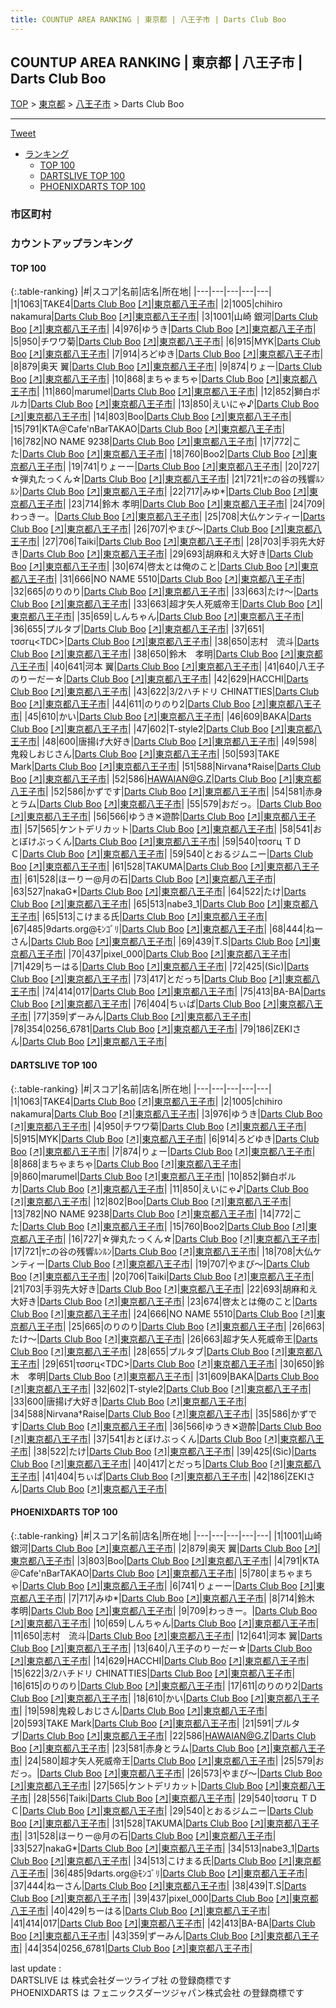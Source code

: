```yaml
---
title: COUNTUP AREA RANKING | 東京都 | 八王子市 | Darts Club Boo
---
```

## COUNTUP AREA RANKING | 東京都 | 八王子市 | Darts Club Boo

[TOP](/darts/rank/) > [東京都](/darts/rank/東京都/) > [八王子市](/darts/rank/東京都/八王子市/) > Darts Club Boo

___

<a href="https://twitter.com/share?ref_src=twsrc%5Etfw" data-text="COUNTUP AREA RANKING | 東京都八王子市Darts Club Boo" class="twitter-share-button" data-hashtags="DARTSLIVE,PHOENIXDARTS,darts,ダーツ" data-show-count="false">Tweet</a>

* [ランキング](#カウントアップランキング)
    * [TOP 100](#top-100)
    * [DARTSLIVE TOP 100](#dartslive-top-100)
    * [PHOENIXDARTS TOP 100](#phoenixdarts-top-100)

### 市区町村

<ul>

</ul>

### カウントアップランキング

#### TOP 100



{:.table-ranking}
|#|スコア|名前|店名|所在地|
|---|---|---|---|---|
|1|1063|<span class="rank-name-dl">TAKE4</span>|<a href="/darts/rank/shops/1cddfd6c1892a90b774c926eb736cb5a.html">Darts Club Boo</a> <a href="https://search.dartslive.com/jp/shop/1cddfd6c1892a90b774c926eb736cb5a">[↗]</a>|<a href="/darts/rank/東京都/八王子市">東京都八王子市</a>|
|2|1005|<span class="rank-name-dl">chihiro nakamura</span>|<a href="/darts/rank/shops/1cddfd6c1892a90b774c926eb736cb5a.html">Darts Club Boo</a> <a href="https://search.dartslive.com/jp/shop/1cddfd6c1892a90b774c926eb736cb5a">[↗]</a>|<a href="/darts/rank/東京都/八王子市">東京都八王子市</a>|
|3|1001|<span class="rank-name-pd">山崎 銀河</span>|<a href="/darts/rank/shops/94196.html">Darts Club Boo</a> <a href="https://vs.phoenixdarts.com/jp/shop/shopDetailInfo/s_94196?s_seq=94196">[↗]</a>|<a href="/darts/rank/東京都/八王子市">東京都八王子市</a>|
|4|976|<span class="rank-name-dl">ゆうき</span>|<a href="/darts/rank/shops/1cddfd6c1892a90b774c926eb736cb5a.html">Darts Club Boo</a> <a href="https://search.dartslive.com/jp/shop/1cddfd6c1892a90b774c926eb736cb5a">[↗]</a>|<a href="/darts/rank/東京都/八王子市">東京都八王子市</a>|
|5|950|<span class="rank-name-dl">チワワ菊</span>|<a href="/darts/rank/shops/1cddfd6c1892a90b774c926eb736cb5a.html">Darts Club Boo</a> <a href="https://search.dartslive.com/jp/shop/1cddfd6c1892a90b774c926eb736cb5a">[↗]</a>|<a href="/darts/rank/東京都/八王子市">東京都八王子市</a>|
|6|915|<span class="rank-name-dl">MYK</span>|<a href="/darts/rank/shops/1cddfd6c1892a90b774c926eb736cb5a.html">Darts Club Boo</a> <a href="https://search.dartslive.com/jp/shop/1cddfd6c1892a90b774c926eb736cb5a">[↗]</a>|<a href="/darts/rank/東京都/八王子市">東京都八王子市</a>|
|7|914|<span class="rank-name-dl">ろどゆき</span>|<a href="/darts/rank/shops/1cddfd6c1892a90b774c926eb736cb5a.html">Darts Club Boo</a> <a href="https://search.dartslive.com/jp/shop/1cddfd6c1892a90b774c926eb736cb5a">[↗]</a>|<a href="/darts/rank/東京都/八王子市">東京都八王子市</a>|
|8|879|<span class="rank-name-pd"><span class="pro-icon-pd"></span>奥天 翼</span>|<a href="/darts/rank/shops/94196.html">Darts Club Boo</a> <a href="https://vs.phoenixdarts.com/jp/shop/shopDetailInfo/s_94196?s_seq=94196">[↗]</a>|<a href="/darts/rank/東京都/八王子市">東京都八王子市</a>|
|9|874|<span class="rank-name-dl">りょー</span>|<a href="/darts/rank/shops/1cddfd6c1892a90b774c926eb736cb5a.html">Darts Club Boo</a> <a href="https://search.dartslive.com/jp/shop/1cddfd6c1892a90b774c926eb736cb5a">[↗]</a>|<a href="/darts/rank/東京都/八王子市">東京都八王子市</a>|
|10|868|<span class="rank-name-dl">まちゃまちゃ</span>|<a href="/darts/rank/shops/1cddfd6c1892a90b774c926eb736cb5a.html">Darts Club Boo</a> <a href="https://search.dartslive.com/jp/shop/1cddfd6c1892a90b774c926eb736cb5a">[↗]</a>|<a href="/darts/rank/東京都/八王子市">東京都八王子市</a>|
|11|860|<span class="rank-name-dl">marumel</span>|<a href="/darts/rank/shops/1cddfd6c1892a90b774c926eb736cb5a.html">Darts Club Boo</a> <a href="https://search.dartslive.com/jp/shop/1cddfd6c1892a90b774c926eb736cb5a">[↗]</a>|<a href="/darts/rank/東京都/八王子市">東京都八王子市</a>|
|12|852|<span class="rank-name-dl">獅白ポルカ</span>|<a href="/darts/rank/shops/1cddfd6c1892a90b774c926eb736cb5a.html">Darts Club Boo</a> <a href="https://search.dartslive.com/jp/shop/1cddfd6c1892a90b774c926eb736cb5a">[↗]</a>|<a href="/darts/rank/東京都/八王子市">東京都八王子市</a>|
|13|850|<span class="rank-name-dl">えいにゃ♪</span>|<a href="/darts/rank/shops/1cddfd6c1892a90b774c926eb736cb5a.html">Darts Club Boo</a> <a href="https://search.dartslive.com/jp/shop/1cddfd6c1892a90b774c926eb736cb5a">[↗]</a>|<a href="/darts/rank/東京都/八王子市">東京都八王子市</a>|
|14|803|<span class="rank-name-pd">Boo</span>|<a href="/darts/rank/shops/94196.html">Darts Club Boo</a> <a href="https://vs.phoenixdarts.com/jp/shop/shopDetailInfo/s_94196?s_seq=94196">[↗]</a>|<a href="/darts/rank/東京都/八王子市">東京都八王子市</a>|
|15|791|<span class="rank-name-pd">KTA＠Cafe&#x27;nBarTAKAO</span>|<a href="/darts/rank/shops/94196.html">Darts Club Boo</a> <a href="https://vs.phoenixdarts.com/jp/shop/shopDetailInfo/s_94196?s_seq=94196">[↗]</a>|<a href="/darts/rank/東京都/八王子市">東京都八王子市</a>|
|16|782|<span class="rank-name-dl">NO NAME 9238</span>|<a href="/darts/rank/shops/1cddfd6c1892a90b774c926eb736cb5a.html">Darts Club Boo</a> <a href="https://search.dartslive.com/jp/shop/1cddfd6c1892a90b774c926eb736cb5a">[↗]</a>|<a href="/darts/rank/東京都/八王子市">東京都八王子市</a>|
|17|772|<span class="rank-name-dl">こた</span>|<a href="/darts/rank/shops/1cddfd6c1892a90b774c926eb736cb5a.html">Darts Club Boo</a> <a href="https://search.dartslive.com/jp/shop/1cddfd6c1892a90b774c926eb736cb5a">[↗]</a>|<a href="/darts/rank/東京都/八王子市">東京都八王子市</a>|
|18|760|<span class="rank-name-dl">Boo2</span>|<a href="/darts/rank/shops/1cddfd6c1892a90b774c926eb736cb5a.html">Darts Club Boo</a> <a href="https://search.dartslive.com/jp/shop/1cddfd6c1892a90b774c926eb736cb5a">[↗]</a>|<a href="/darts/rank/東京都/八王子市">東京都八王子市</a>|
|19|741|<span class="rank-name-pd">りょーー</span>|<a href="/darts/rank/shops/94196.html">Darts Club Boo</a> <a href="https://vs.phoenixdarts.com/jp/shop/shopDetailInfo/s_94196?s_seq=94196">[↗]</a>|<a href="/darts/rank/東京都/八王子市">東京都八王子市</a>|
|20|727|<span class="rank-name-dl">☆弾丸たっくん☆</span>|<a href="/darts/rank/shops/1cddfd6c1892a90b774c926eb736cb5a.html">Darts Club Boo</a> <a href="https://search.dartslive.com/jp/shop/1cddfd6c1892a90b774c926eb736cb5a">[↗]</a>|<a href="/darts/rank/東京都/八王子市">東京都八王子市</a>|
|21|721|<span class="rank-name-dl">ﾔﾆの谷の残響ﾙﾝﾙﾝ</span>|<a href="/darts/rank/shops/1cddfd6c1892a90b774c926eb736cb5a.html">Darts Club Boo</a> <a href="https://search.dartslive.com/jp/shop/1cddfd6c1892a90b774c926eb736cb5a">[↗]</a>|<a href="/darts/rank/東京都/八王子市">東京都八王子市</a>|
|22|717|<span class="rank-name-pd">みゆ*</span>|<a href="/darts/rank/shops/94196.html">Darts Club Boo</a> <a href="https://vs.phoenixdarts.com/jp/shop/shopDetailInfo/s_94196?s_seq=94196">[↗]</a>|<a href="/darts/rank/東京都/八王子市">東京都八王子市</a>|
|23|714|<span class="rank-name-pd">鈴木 孝明</span>|<a href="/darts/rank/shops/94196.html">Darts Club Boo</a> <a href="https://vs.phoenixdarts.com/jp/shop/shopDetailInfo/s_94196?s_seq=94196">[↗]</a>|<a href="/darts/rank/東京都/八王子市">東京都八王子市</a>|
|24|709|<span class="rank-name-pd">わっきー。</span>|<a href="/darts/rank/shops/94196.html">Darts Club Boo</a> <a href="https://vs.phoenixdarts.com/jp/shop/shopDetailInfo/s_94196?s_seq=94196">[↗]</a>|<a href="/darts/rank/東京都/八王子市">東京都八王子市</a>|
|25|708|<span class="rank-name-dl">大仏ケンティー</span>|<a href="/darts/rank/shops/1cddfd6c1892a90b774c926eb736cb5a.html">Darts Club Boo</a> <a href="https://search.dartslive.com/jp/shop/1cddfd6c1892a90b774c926eb736cb5a">[↗]</a>|<a href="/darts/rank/東京都/八王子市">東京都八王子市</a>|
|26|707|<span class="rank-name-dl">やまぴ〜</span>|<a href="/darts/rank/shops/1cddfd6c1892a90b774c926eb736cb5a.html">Darts Club Boo</a> <a href="https://search.dartslive.com/jp/shop/1cddfd6c1892a90b774c926eb736cb5a">[↗]</a>|<a href="/darts/rank/東京都/八王子市">東京都八王子市</a>|
|27|706|<span class="rank-name-dl">Taiki</span>|<a href="/darts/rank/shops/1cddfd6c1892a90b774c926eb736cb5a.html">Darts Club Boo</a> <a href="https://search.dartslive.com/jp/shop/1cddfd6c1892a90b774c926eb736cb5a">[↗]</a>|<a href="/darts/rank/東京都/八王子市">東京都八王子市</a>|
|28|703|<span class="rank-name-dl">手羽先大好き</span>|<a href="/darts/rank/shops/1cddfd6c1892a90b774c926eb736cb5a.html">Darts Club Boo</a> <a href="https://search.dartslive.com/jp/shop/1cddfd6c1892a90b774c926eb736cb5a">[↗]</a>|<a href="/darts/rank/東京都/八王子市">東京都八王子市</a>|
|29|693|<span class="rank-name-dl">胡麻和え大好き</span>|<a href="/darts/rank/shops/1cddfd6c1892a90b774c926eb736cb5a.html">Darts Club Boo</a> <a href="https://search.dartslive.com/jp/shop/1cddfd6c1892a90b774c926eb736cb5a">[↗]</a>|<a href="/darts/rank/東京都/八王子市">東京都八王子市</a>|
|30|674|<span class="rank-name-dl">啓太とは俺のこと</span>|<a href="/darts/rank/shops/1cddfd6c1892a90b774c926eb736cb5a.html">Darts Club Boo</a> <a href="https://search.dartslive.com/jp/shop/1cddfd6c1892a90b774c926eb736cb5a">[↗]</a>|<a href="/darts/rank/東京都/八王子市">東京都八王子市</a>|
|31|666|<span class="rank-name-dl">NO NAME 5510</span>|<a href="/darts/rank/shops/1cddfd6c1892a90b774c926eb736cb5a.html">Darts Club Boo</a> <a href="https://search.dartslive.com/jp/shop/1cddfd6c1892a90b774c926eb736cb5a">[↗]</a>|<a href="/darts/rank/東京都/八王子市">東京都八王子市</a>|
|32|665|<span class="rank-name-dl">のりのり</span>|<a href="/darts/rank/shops/1cddfd6c1892a90b774c926eb736cb5a.html">Darts Club Boo</a> <a href="https://search.dartslive.com/jp/shop/1cddfd6c1892a90b774c926eb736cb5a">[↗]</a>|<a href="/darts/rank/東京都/八王子市">東京都八王子市</a>|
|33|663|<span class="rank-name-dl">たけ〜</span>|<a href="/darts/rank/shops/1cddfd6c1892a90b774c926eb736cb5a.html">Darts Club Boo</a> <a href="https://search.dartslive.com/jp/shop/1cddfd6c1892a90b774c926eb736cb5a">[↗]</a>|<a href="/darts/rank/東京都/八王子市">東京都八王子市</a>|
|33|663|<span class="rank-name-dl">超才矢人死威帝王</span>|<a href="/darts/rank/shops/1cddfd6c1892a90b774c926eb736cb5a.html">Darts Club Boo</a> <a href="https://search.dartslive.com/jp/shop/1cddfd6c1892a90b774c926eb736cb5a">[↗]</a>|<a href="/darts/rank/東京都/八王子市">東京都八王子市</a>|
|35|659|<span class="rank-name-pd">しんちゃん</span>|<a href="/darts/rank/shops/94196.html">Darts Club Boo</a> <a href="https://vs.phoenixdarts.com/jp/shop/shopDetailInfo/s_94196?s_seq=94196">[↗]</a>|<a href="/darts/rank/東京都/八王子市">東京都八王子市</a>|
|36|655|<span class="rank-name-dl">プルタブ</span>|<a href="/darts/rank/shops/1cddfd6c1892a90b774c926eb736cb5a.html">Darts Club Boo</a> <a href="https://search.dartslive.com/jp/shop/1cddfd6c1892a90b774c926eb736cb5a">[↗]</a>|<a href="/darts/rank/東京都/八王子市">東京都八王子市</a>|
|37|651|<span class="rank-name-dl">τσσгц&lt;TDC&gt;</span>|<a href="/darts/rank/shops/1cddfd6c1892a90b774c926eb736cb5a.html">Darts Club Boo</a> <a href="https://search.dartslive.com/jp/shop/1cddfd6c1892a90b774c926eb736cb5a">[↗]</a>|<a href="/darts/rank/東京都/八王子市">東京都八王子市</a>|
|38|650|<span class="rank-name-pd">志村　流斗</span>|<a href="/darts/rank/shops/94196.html">Darts Club Boo</a> <a href="https://vs.phoenixdarts.com/jp/shop/shopDetailInfo/s_94196?s_seq=94196">[↗]</a>|<a href="/darts/rank/東京都/八王子市">東京都八王子市</a>|
|38|650|<span class="rank-name-dl">鈴木　孝明</span>|<a href="/darts/rank/shops/1cddfd6c1892a90b774c926eb736cb5a.html">Darts Club Boo</a> <a href="https://search.dartslive.com/jp/shop/1cddfd6c1892a90b774c926eb736cb5a">[↗]</a>|<a href="/darts/rank/東京都/八王子市">東京都八王子市</a>|
|40|641|<span class="rank-name-pd"><span class="pro-icon-pd"></span>河本 翼</span>|<a href="/darts/rank/shops/94196.html">Darts Club Boo</a> <a href="https://vs.phoenixdarts.com/jp/shop/shopDetailInfo/s_94196?s_seq=94196">[↗]</a>|<a href="/darts/rank/東京都/八王子市">東京都八王子市</a>|
|41|640|<span class="rank-name-pd">八王子のりーだー☆</span>|<a href="/darts/rank/shops/94196.html">Darts Club Boo</a> <a href="https://vs.phoenixdarts.com/jp/shop/shopDetailInfo/s_94196?s_seq=94196">[↗]</a>|<a href="/darts/rank/東京都/八王子市">東京都八王子市</a>|
|42|629|<span class="rank-name-pd">HACCHI</span>|<a href="/darts/rank/shops/94196.html">Darts Club Boo</a> <a href="https://vs.phoenixdarts.com/jp/shop/shopDetailInfo/s_94196?s_seq=94196">[↗]</a>|<a href="/darts/rank/東京都/八王子市">東京都八王子市</a>|
|43|622|<span class="rank-name-pd">3/2ハチドリ CHINATTIES</span>|<a href="/darts/rank/shops/94196.html">Darts Club Boo</a> <a href="https://vs.phoenixdarts.com/jp/shop/shopDetailInfo/s_94196?s_seq=94196">[↗]</a>|<a href="/darts/rank/東京都/八王子市">東京都八王子市</a>|
|44|611|<span class="rank-name-pd">のりのり2</span>|<a href="/darts/rank/shops/94196.html">Darts Club Boo</a> <a href="https://vs.phoenixdarts.com/jp/shop/shopDetailInfo/s_94196?s_seq=94196">[↗]</a>|<a href="/darts/rank/東京都/八王子市">東京都八王子市</a>|
|45|610|<span class="rank-name-pd">かい</span>|<a href="/darts/rank/shops/94196.html">Darts Club Boo</a> <a href="https://vs.phoenixdarts.com/jp/shop/shopDetailInfo/s_94196?s_seq=94196">[↗]</a>|<a href="/darts/rank/東京都/八王子市">東京都八王子市</a>|
|46|609|<span class="rank-name-dl">BAKA</span>|<a href="/darts/rank/shops/1cddfd6c1892a90b774c926eb736cb5a.html">Darts Club Boo</a> <a href="https://search.dartslive.com/jp/shop/1cddfd6c1892a90b774c926eb736cb5a">[↗]</a>|<a href="/darts/rank/東京都/八王子市">東京都八王子市</a>|
|47|602|<span class="rank-name-dl">T-style2</span>|<a href="/darts/rank/shops/1cddfd6c1892a90b774c926eb736cb5a.html">Darts Club Boo</a> <a href="https://search.dartslive.com/jp/shop/1cddfd6c1892a90b774c926eb736cb5a">[↗]</a>|<a href="/darts/rank/東京都/八王子市">東京都八王子市</a>|
|48|600|<span class="rank-name-dl">唐揚げ大好き</span>|<a href="/darts/rank/shops/1cddfd6c1892a90b774c926eb736cb5a.html">Darts Club Boo</a> <a href="https://search.dartslive.com/jp/shop/1cddfd6c1892a90b774c926eb736cb5a">[↗]</a>|<a href="/darts/rank/東京都/八王子市">東京都八王子市</a>|
|49|598|<span class="rank-name-pd">鬼殺しおじさん</span>|<a href="/darts/rank/shops/94196.html">Darts Club Boo</a> <a href="https://vs.phoenixdarts.com/jp/shop/shopDetailInfo/s_94196?s_seq=94196">[↗]</a>|<a href="/darts/rank/東京都/八王子市">東京都八王子市</a>|
|50|593|<span class="rank-name-pd">TAKE Mark</span>|<a href="/darts/rank/shops/94196.html">Darts Club Boo</a> <a href="https://vs.phoenixdarts.com/jp/shop/shopDetailInfo/s_94196?s_seq=94196">[↗]</a>|<a href="/darts/rank/東京都/八王子市">東京都八王子市</a>|
|51|588|<span class="rank-name-dl">Nirvana†Raise</span>|<a href="/darts/rank/shops/1cddfd6c1892a90b774c926eb736cb5a.html">Darts Club Boo</a> <a href="https://search.dartslive.com/jp/shop/1cddfd6c1892a90b774c926eb736cb5a">[↗]</a>|<a href="/darts/rank/東京都/八王子市">東京都八王子市</a>|
|52|586|<span class="rank-name-pd">HAWAIAN@G.Z</span>|<a href="/darts/rank/shops/94196.html">Darts Club Boo</a> <a href="https://vs.phoenixdarts.com/jp/shop/shopDetailInfo/s_94196?s_seq=94196">[↗]</a>|<a href="/darts/rank/東京都/八王子市">東京都八王子市</a>|
|52|586|<span class="rank-name-dl">かずです</span>|<a href="/darts/rank/shops/1cddfd6c1892a90b774c926eb736cb5a.html">Darts Club Boo</a> <a href="https://search.dartslive.com/jp/shop/1cddfd6c1892a90b774c926eb736cb5a">[↗]</a>|<a href="/darts/rank/東京都/八王子市">東京都八王子市</a>|
|54|581|<span class="rank-name-pd">赤身とラム</span>|<a href="/darts/rank/shops/94196.html">Darts Club Boo</a> <a href="https://vs.phoenixdarts.com/jp/shop/shopDetailInfo/s_94196?s_seq=94196">[↗]</a>|<a href="/darts/rank/東京都/八王子市">東京都八王子市</a>|
|55|579|<span class="rank-name-pd">おだっ。</span>|<a href="/darts/rank/shops/94196.html">Darts Club Boo</a> <a href="https://vs.phoenixdarts.com/jp/shop/shopDetailInfo/s_94196?s_seq=94196">[↗]</a>|<a href="/darts/rank/東京都/八王子市">東京都八王子市</a>|
|56|566|<span class="rank-name-dl">ゆうき✕遊酔</span>|<a href="/darts/rank/shops/1cddfd6c1892a90b774c926eb736cb5a.html">Darts Club Boo</a> <a href="https://search.dartslive.com/jp/shop/1cddfd6c1892a90b774c926eb736cb5a">[↗]</a>|<a href="/darts/rank/東京都/八王子市">東京都八王子市</a>|
|57|565|<span class="rank-name-pd">ケントデリカット</span>|<a href="/darts/rank/shops/94196.html">Darts Club Boo</a> <a href="https://vs.phoenixdarts.com/jp/shop/shopDetailInfo/s_94196?s_seq=94196">[↗]</a>|<a href="/darts/rank/東京都/八王子市">東京都八王子市</a>|
|58|541|<span class="rank-name-dl">おとぼけぶっくん</span>|<a href="/darts/rank/shops/1cddfd6c1892a90b774c926eb736cb5a.html">Darts Club Boo</a> <a href="https://search.dartslive.com/jp/shop/1cddfd6c1892a90b774c926eb736cb5a">[↗]</a>|<a href="/darts/rank/東京都/八王子市">東京都八王子市</a>|
|59|540|<span class="rank-name-pd">τσσгц ＴＤＣ</span>|<a href="/darts/rank/shops/94196.html">Darts Club Boo</a> <a href="https://vs.phoenixdarts.com/jp/shop/shopDetailInfo/s_94196?s_seq=94196">[↗]</a>|<a href="/darts/rank/東京都/八王子市">東京都八王子市</a>|
|59|540|<span class="rank-name-pd">とおるジムニー</span>|<a href="/darts/rank/shops/94196.html">Darts Club Boo</a> <a href="https://vs.phoenixdarts.com/jp/shop/shopDetailInfo/s_94196?s_seq=94196">[↗]</a>|<a href="/darts/rank/東京都/八王子市">東京都八王子市</a>|
|61|528|<span class="rank-name-pd">TAKUMA</span>|<a href="/darts/rank/shops/94196.html">Darts Club Boo</a> <a href="https://vs.phoenixdarts.com/jp/shop/shopDetailInfo/s_94196?s_seq=94196">[↗]</a>|<a href="/darts/rank/東京都/八王子市">東京都八王子市</a>|
|61|528|<span class="rank-name-pd">ほーりー@月の石</span>|<a href="/darts/rank/shops/94196.html">Darts Club Boo</a> <a href="https://vs.phoenixdarts.com/jp/shop/shopDetailInfo/s_94196?s_seq=94196">[↗]</a>|<a href="/darts/rank/東京都/八王子市">東京都八王子市</a>|
|63|527|<span class="rank-name-pd">nakaG*</span>|<a href="/darts/rank/shops/94196.html">Darts Club Boo</a> <a href="https://vs.phoenixdarts.com/jp/shop/shopDetailInfo/s_94196?s_seq=94196">[↗]</a>|<a href="/darts/rank/東京都/八王子市">東京都八王子市</a>|
|64|522|<span class="rank-name-dl">たけ</span>|<a href="/darts/rank/shops/1cddfd6c1892a90b774c926eb736cb5a.html">Darts Club Boo</a> <a href="https://search.dartslive.com/jp/shop/1cddfd6c1892a90b774c926eb736cb5a">[↗]</a>|<a href="/darts/rank/東京都/八王子市">東京都八王子市</a>|
|65|513|<span class="rank-name-pd">nabe3_1</span>|<a href="/darts/rank/shops/94196.html">Darts Club Boo</a> <a href="https://vs.phoenixdarts.com/jp/shop/shopDetailInfo/s_94196?s_seq=94196">[↗]</a>|<a href="/darts/rank/東京都/八王子市">東京都八王子市</a>|
|65|513|<span class="rank-name-pd">こけまる氏</span>|<a href="/darts/rank/shops/94196.html">Darts Club Boo</a> <a href="https://vs.phoenixdarts.com/jp/shop/shopDetailInfo/s_94196?s_seq=94196">[↗]</a>|<a href="/darts/rank/東京都/八王子市">東京都八王子市</a>|
|67|485|<span class="rank-name-pd">9darts.org@ﾓﾝｺﾞﾘ</span>|<a href="/darts/rank/shops/94196.html">Darts Club Boo</a> <a href="https://vs.phoenixdarts.com/jp/shop/shopDetailInfo/s_94196?s_seq=94196">[↗]</a>|<a href="/darts/rank/東京都/八王子市">東京都八王子市</a>|
|68|444|<span class="rank-name-pd">ねーさん</span>|<a href="/darts/rank/shops/94196.html">Darts Club Boo</a> <a href="https://vs.phoenixdarts.com/jp/shop/shopDetailInfo/s_94196?s_seq=94196">[↗]</a>|<a href="/darts/rank/東京都/八王子市">東京都八王子市</a>|
|69|439|<span class="rank-name-pd">T.S</span>|<a href="/darts/rank/shops/94196.html">Darts Club Boo</a> <a href="https://vs.phoenixdarts.com/jp/shop/shopDetailInfo/s_94196?s_seq=94196">[↗]</a>|<a href="/darts/rank/東京都/八王子市">東京都八王子市</a>|
|70|437|<span class="rank-name-pd">pixel_000</span>|<a href="/darts/rank/shops/94196.html">Darts Club Boo</a> <a href="https://vs.phoenixdarts.com/jp/shop/shopDetailInfo/s_94196?s_seq=94196">[↗]</a>|<a href="/darts/rank/東京都/八王子市">東京都八王子市</a>|
|71|429|<span class="rank-name-pd">ちーはる</span>|<a href="/darts/rank/shops/94196.html">Darts Club Boo</a> <a href="https://vs.phoenixdarts.com/jp/shop/shopDetailInfo/s_94196?s_seq=94196">[↗]</a>|<a href="/darts/rank/東京都/八王子市">東京都八王子市</a>|
|72|425|<span class="rank-name-dl">(Sic)</span>|<a href="/darts/rank/shops/1cddfd6c1892a90b774c926eb736cb5a.html">Darts Club Boo</a> <a href="https://search.dartslive.com/jp/shop/1cddfd6c1892a90b774c926eb736cb5a">[↗]</a>|<a href="/darts/rank/東京都/八王子市">東京都八王子市</a>|
|73|417|<span class="rank-name-dl">とだっち</span>|<a href="/darts/rank/shops/1cddfd6c1892a90b774c926eb736cb5a.html">Darts Club Boo</a> <a href="https://search.dartslive.com/jp/shop/1cddfd6c1892a90b774c926eb736cb5a">[↗]</a>|<a href="/darts/rank/東京都/八王子市">東京都八王子市</a>|
|74|414|<span class="rank-name-pd">017</span>|<a href="/darts/rank/shops/94196.html">Darts Club Boo</a> <a href="https://vs.phoenixdarts.com/jp/shop/shopDetailInfo/s_94196?s_seq=94196">[↗]</a>|<a href="/darts/rank/東京都/八王子市">東京都八王子市</a>|
|75|413|<span class="rank-name-pd">BA-BA</span>|<a href="/darts/rank/shops/94196.html">Darts Club Boo</a> <a href="https://vs.phoenixdarts.com/jp/shop/shopDetailInfo/s_94196?s_seq=94196">[↗]</a>|<a href="/darts/rank/東京都/八王子市">東京都八王子市</a>|
|76|404|<span class="rank-name-dl">ちぃぱ</span>|<a href="/darts/rank/shops/1cddfd6c1892a90b774c926eb736cb5a.html">Darts Club Boo</a> <a href="https://search.dartslive.com/jp/shop/1cddfd6c1892a90b774c926eb736cb5a">[↗]</a>|<a href="/darts/rank/東京都/八王子市">東京都八王子市</a>|
|77|359|<span class="rank-name-pd">ずーみん</span>|<a href="/darts/rank/shops/94196.html">Darts Club Boo</a> <a href="https://vs.phoenixdarts.com/jp/shop/shopDetailInfo/s_94196?s_seq=94196">[↗]</a>|<a href="/darts/rank/東京都/八王子市">東京都八王子市</a>|
|78|354|<span class="rank-name-pd">0256_6781</span>|<a href="/darts/rank/shops/94196.html">Darts Club Boo</a> <a href="https://vs.phoenixdarts.com/jp/shop/shopDetailInfo/s_94196?s_seq=94196">[↗]</a>|<a href="/darts/rank/東京都/八王子市">東京都八王子市</a>|
|79|186|<span class="rank-name-dl">ZEKIさん</span>|<a href="/darts/rank/shops/1cddfd6c1892a90b774c926eb736cb5a.html">Darts Club Boo</a> <a href="https://search.dartslive.com/jp/shop/1cddfd6c1892a90b774c926eb736cb5a">[↗]</a>|<a href="/darts/rank/東京都/八王子市">東京都八王子市</a>|


#### DARTSLIVE TOP 100



{:.table-ranking}
|#|スコア|名前|店名|所在地|
|---|---|---|---|---|
|1|1063|<span class="rank-name-dl">TAKE4</span>|<a href="/darts/rank/shops/1cddfd6c1892a90b774c926eb736cb5a.html">Darts Club Boo</a> <a href="https://search.dartslive.com/jp/shop/1cddfd6c1892a90b774c926eb736cb5a">[↗]</a>|<a href="/darts/rank/東京都/八王子市">東京都八王子市</a>|
|2|1005|<span class="rank-name-dl">chihiro nakamura</span>|<a href="/darts/rank/shops/1cddfd6c1892a90b774c926eb736cb5a.html">Darts Club Boo</a> <a href="https://search.dartslive.com/jp/shop/1cddfd6c1892a90b774c926eb736cb5a">[↗]</a>|<a href="/darts/rank/東京都/八王子市">東京都八王子市</a>|
|3|976|<span class="rank-name-dl">ゆうき</span>|<a href="/darts/rank/shops/1cddfd6c1892a90b774c926eb736cb5a.html">Darts Club Boo</a> <a href="https://search.dartslive.com/jp/shop/1cddfd6c1892a90b774c926eb736cb5a">[↗]</a>|<a href="/darts/rank/東京都/八王子市">東京都八王子市</a>|
|4|950|<span class="rank-name-dl">チワワ菊</span>|<a href="/darts/rank/shops/1cddfd6c1892a90b774c926eb736cb5a.html">Darts Club Boo</a> <a href="https://search.dartslive.com/jp/shop/1cddfd6c1892a90b774c926eb736cb5a">[↗]</a>|<a href="/darts/rank/東京都/八王子市">東京都八王子市</a>|
|5|915|<span class="rank-name-dl">MYK</span>|<a href="/darts/rank/shops/1cddfd6c1892a90b774c926eb736cb5a.html">Darts Club Boo</a> <a href="https://search.dartslive.com/jp/shop/1cddfd6c1892a90b774c926eb736cb5a">[↗]</a>|<a href="/darts/rank/東京都/八王子市">東京都八王子市</a>|
|6|914|<span class="rank-name-dl">ろどゆき</span>|<a href="/darts/rank/shops/1cddfd6c1892a90b774c926eb736cb5a.html">Darts Club Boo</a> <a href="https://search.dartslive.com/jp/shop/1cddfd6c1892a90b774c926eb736cb5a">[↗]</a>|<a href="/darts/rank/東京都/八王子市">東京都八王子市</a>|
|7|874|<span class="rank-name-dl">りょー</span>|<a href="/darts/rank/shops/1cddfd6c1892a90b774c926eb736cb5a.html">Darts Club Boo</a> <a href="https://search.dartslive.com/jp/shop/1cddfd6c1892a90b774c926eb736cb5a">[↗]</a>|<a href="/darts/rank/東京都/八王子市">東京都八王子市</a>|
|8|868|<span class="rank-name-dl">まちゃまちゃ</span>|<a href="/darts/rank/shops/1cddfd6c1892a90b774c926eb736cb5a.html">Darts Club Boo</a> <a href="https://search.dartslive.com/jp/shop/1cddfd6c1892a90b774c926eb736cb5a">[↗]</a>|<a href="/darts/rank/東京都/八王子市">東京都八王子市</a>|
|9|860|<span class="rank-name-dl">marumel</span>|<a href="/darts/rank/shops/1cddfd6c1892a90b774c926eb736cb5a.html">Darts Club Boo</a> <a href="https://search.dartslive.com/jp/shop/1cddfd6c1892a90b774c926eb736cb5a">[↗]</a>|<a href="/darts/rank/東京都/八王子市">東京都八王子市</a>|
|10|852|<span class="rank-name-dl">獅白ポルカ</span>|<a href="/darts/rank/shops/1cddfd6c1892a90b774c926eb736cb5a.html">Darts Club Boo</a> <a href="https://search.dartslive.com/jp/shop/1cddfd6c1892a90b774c926eb736cb5a">[↗]</a>|<a href="/darts/rank/東京都/八王子市">東京都八王子市</a>|
|11|850|<span class="rank-name-dl">えいにゃ♪</span>|<a href="/darts/rank/shops/1cddfd6c1892a90b774c926eb736cb5a.html">Darts Club Boo</a> <a href="https://search.dartslive.com/jp/shop/1cddfd6c1892a90b774c926eb736cb5a">[↗]</a>|<a href="/darts/rank/東京都/八王子市">東京都八王子市</a>|
|12|802|<span class="rank-name-dl">Boo</span>|<a href="/darts/rank/shops/1cddfd6c1892a90b774c926eb736cb5a.html">Darts Club Boo</a> <a href="https://search.dartslive.com/jp/shop/1cddfd6c1892a90b774c926eb736cb5a">[↗]</a>|<a href="/darts/rank/東京都/八王子市">東京都八王子市</a>|
|13|782|<span class="rank-name-dl">NO NAME 9238</span>|<a href="/darts/rank/shops/1cddfd6c1892a90b774c926eb736cb5a.html">Darts Club Boo</a> <a href="https://search.dartslive.com/jp/shop/1cddfd6c1892a90b774c926eb736cb5a">[↗]</a>|<a href="/darts/rank/東京都/八王子市">東京都八王子市</a>|
|14|772|<span class="rank-name-dl">こた</span>|<a href="/darts/rank/shops/1cddfd6c1892a90b774c926eb736cb5a.html">Darts Club Boo</a> <a href="https://search.dartslive.com/jp/shop/1cddfd6c1892a90b774c926eb736cb5a">[↗]</a>|<a href="/darts/rank/東京都/八王子市">東京都八王子市</a>|
|15|760|<span class="rank-name-dl">Boo2</span>|<a href="/darts/rank/shops/1cddfd6c1892a90b774c926eb736cb5a.html">Darts Club Boo</a> <a href="https://search.dartslive.com/jp/shop/1cddfd6c1892a90b774c926eb736cb5a">[↗]</a>|<a href="/darts/rank/東京都/八王子市">東京都八王子市</a>|
|16|727|<span class="rank-name-dl">☆弾丸たっくん☆</span>|<a href="/darts/rank/shops/1cddfd6c1892a90b774c926eb736cb5a.html">Darts Club Boo</a> <a href="https://search.dartslive.com/jp/shop/1cddfd6c1892a90b774c926eb736cb5a">[↗]</a>|<a href="/darts/rank/東京都/八王子市">東京都八王子市</a>|
|17|721|<span class="rank-name-dl">ﾔﾆの谷の残響ﾙﾝﾙﾝ</span>|<a href="/darts/rank/shops/1cddfd6c1892a90b774c926eb736cb5a.html">Darts Club Boo</a> <a href="https://search.dartslive.com/jp/shop/1cddfd6c1892a90b774c926eb736cb5a">[↗]</a>|<a href="/darts/rank/東京都/八王子市">東京都八王子市</a>|
|18|708|<span class="rank-name-dl">大仏ケンティー</span>|<a href="/darts/rank/shops/1cddfd6c1892a90b774c926eb736cb5a.html">Darts Club Boo</a> <a href="https://search.dartslive.com/jp/shop/1cddfd6c1892a90b774c926eb736cb5a">[↗]</a>|<a href="/darts/rank/東京都/八王子市">東京都八王子市</a>|
|19|707|<span class="rank-name-dl">やまぴ〜</span>|<a href="/darts/rank/shops/1cddfd6c1892a90b774c926eb736cb5a.html">Darts Club Boo</a> <a href="https://search.dartslive.com/jp/shop/1cddfd6c1892a90b774c926eb736cb5a">[↗]</a>|<a href="/darts/rank/東京都/八王子市">東京都八王子市</a>|
|20|706|<span class="rank-name-dl">Taiki</span>|<a href="/darts/rank/shops/1cddfd6c1892a90b774c926eb736cb5a.html">Darts Club Boo</a> <a href="https://search.dartslive.com/jp/shop/1cddfd6c1892a90b774c926eb736cb5a">[↗]</a>|<a href="/darts/rank/東京都/八王子市">東京都八王子市</a>|
|21|703|<span class="rank-name-dl">手羽先大好き</span>|<a href="/darts/rank/shops/1cddfd6c1892a90b774c926eb736cb5a.html">Darts Club Boo</a> <a href="https://search.dartslive.com/jp/shop/1cddfd6c1892a90b774c926eb736cb5a">[↗]</a>|<a href="/darts/rank/東京都/八王子市">東京都八王子市</a>|
|22|693|<span class="rank-name-dl">胡麻和え大好き</span>|<a href="/darts/rank/shops/1cddfd6c1892a90b774c926eb736cb5a.html">Darts Club Boo</a> <a href="https://search.dartslive.com/jp/shop/1cddfd6c1892a90b774c926eb736cb5a">[↗]</a>|<a href="/darts/rank/東京都/八王子市">東京都八王子市</a>|
|23|674|<span class="rank-name-dl">啓太とは俺のこと</span>|<a href="/darts/rank/shops/1cddfd6c1892a90b774c926eb736cb5a.html">Darts Club Boo</a> <a href="https://search.dartslive.com/jp/shop/1cddfd6c1892a90b774c926eb736cb5a">[↗]</a>|<a href="/darts/rank/東京都/八王子市">東京都八王子市</a>|
|24|666|<span class="rank-name-dl">NO NAME 5510</span>|<a href="/darts/rank/shops/1cddfd6c1892a90b774c926eb736cb5a.html">Darts Club Boo</a> <a href="https://search.dartslive.com/jp/shop/1cddfd6c1892a90b774c926eb736cb5a">[↗]</a>|<a href="/darts/rank/東京都/八王子市">東京都八王子市</a>|
|25|665|<span class="rank-name-dl">のりのり</span>|<a href="/darts/rank/shops/1cddfd6c1892a90b774c926eb736cb5a.html">Darts Club Boo</a> <a href="https://search.dartslive.com/jp/shop/1cddfd6c1892a90b774c926eb736cb5a">[↗]</a>|<a href="/darts/rank/東京都/八王子市">東京都八王子市</a>|
|26|663|<span class="rank-name-dl">たけ〜</span>|<a href="/darts/rank/shops/1cddfd6c1892a90b774c926eb736cb5a.html">Darts Club Boo</a> <a href="https://search.dartslive.com/jp/shop/1cddfd6c1892a90b774c926eb736cb5a">[↗]</a>|<a href="/darts/rank/東京都/八王子市">東京都八王子市</a>|
|26|663|<span class="rank-name-dl">超才矢人死威帝王</span>|<a href="/darts/rank/shops/1cddfd6c1892a90b774c926eb736cb5a.html">Darts Club Boo</a> <a href="https://search.dartslive.com/jp/shop/1cddfd6c1892a90b774c926eb736cb5a">[↗]</a>|<a href="/darts/rank/東京都/八王子市">東京都八王子市</a>|
|28|655|<span class="rank-name-dl">プルタブ</span>|<a href="/darts/rank/shops/1cddfd6c1892a90b774c926eb736cb5a.html">Darts Club Boo</a> <a href="https://search.dartslive.com/jp/shop/1cddfd6c1892a90b774c926eb736cb5a">[↗]</a>|<a href="/darts/rank/東京都/八王子市">東京都八王子市</a>|
|29|651|<span class="rank-name-dl">τσσгц&lt;TDC&gt;</span>|<a href="/darts/rank/shops/1cddfd6c1892a90b774c926eb736cb5a.html">Darts Club Boo</a> <a href="https://search.dartslive.com/jp/shop/1cddfd6c1892a90b774c926eb736cb5a">[↗]</a>|<a href="/darts/rank/東京都/八王子市">東京都八王子市</a>|
|30|650|<span class="rank-name-dl">鈴木　孝明</span>|<a href="/darts/rank/shops/1cddfd6c1892a90b774c926eb736cb5a.html">Darts Club Boo</a> <a href="https://search.dartslive.com/jp/shop/1cddfd6c1892a90b774c926eb736cb5a">[↗]</a>|<a href="/darts/rank/東京都/八王子市">東京都八王子市</a>|
|31|609|<span class="rank-name-dl">BAKA</span>|<a href="/darts/rank/shops/1cddfd6c1892a90b774c926eb736cb5a.html">Darts Club Boo</a> <a href="https://search.dartslive.com/jp/shop/1cddfd6c1892a90b774c926eb736cb5a">[↗]</a>|<a href="/darts/rank/東京都/八王子市">東京都八王子市</a>|
|32|602|<span class="rank-name-dl">T-style2</span>|<a href="/darts/rank/shops/1cddfd6c1892a90b774c926eb736cb5a.html">Darts Club Boo</a> <a href="https://search.dartslive.com/jp/shop/1cddfd6c1892a90b774c926eb736cb5a">[↗]</a>|<a href="/darts/rank/東京都/八王子市">東京都八王子市</a>|
|33|600|<span class="rank-name-dl">唐揚げ大好き</span>|<a href="/darts/rank/shops/1cddfd6c1892a90b774c926eb736cb5a.html">Darts Club Boo</a> <a href="https://search.dartslive.com/jp/shop/1cddfd6c1892a90b774c926eb736cb5a">[↗]</a>|<a href="/darts/rank/東京都/八王子市">東京都八王子市</a>|
|34|588|<span class="rank-name-dl">Nirvana†Raise</span>|<a href="/darts/rank/shops/1cddfd6c1892a90b774c926eb736cb5a.html">Darts Club Boo</a> <a href="https://search.dartslive.com/jp/shop/1cddfd6c1892a90b774c926eb736cb5a">[↗]</a>|<a href="/darts/rank/東京都/八王子市">東京都八王子市</a>|
|35|586|<span class="rank-name-dl">かずです</span>|<a href="/darts/rank/shops/1cddfd6c1892a90b774c926eb736cb5a.html">Darts Club Boo</a> <a href="https://search.dartslive.com/jp/shop/1cddfd6c1892a90b774c926eb736cb5a">[↗]</a>|<a href="/darts/rank/東京都/八王子市">東京都八王子市</a>|
|36|566|<span class="rank-name-dl">ゆうき✕遊酔</span>|<a href="/darts/rank/shops/1cddfd6c1892a90b774c926eb736cb5a.html">Darts Club Boo</a> <a href="https://search.dartslive.com/jp/shop/1cddfd6c1892a90b774c926eb736cb5a">[↗]</a>|<a href="/darts/rank/東京都/八王子市">東京都八王子市</a>|
|37|541|<span class="rank-name-dl">おとぼけぶっくん</span>|<a href="/darts/rank/shops/1cddfd6c1892a90b774c926eb736cb5a.html">Darts Club Boo</a> <a href="https://search.dartslive.com/jp/shop/1cddfd6c1892a90b774c926eb736cb5a">[↗]</a>|<a href="/darts/rank/東京都/八王子市">東京都八王子市</a>|
|38|522|<span class="rank-name-dl">たけ</span>|<a href="/darts/rank/shops/1cddfd6c1892a90b774c926eb736cb5a.html">Darts Club Boo</a> <a href="https://search.dartslive.com/jp/shop/1cddfd6c1892a90b774c926eb736cb5a">[↗]</a>|<a href="/darts/rank/東京都/八王子市">東京都八王子市</a>|
|39|425|<span class="rank-name-dl">(Sic)</span>|<a href="/darts/rank/shops/1cddfd6c1892a90b774c926eb736cb5a.html">Darts Club Boo</a> <a href="https://search.dartslive.com/jp/shop/1cddfd6c1892a90b774c926eb736cb5a">[↗]</a>|<a href="/darts/rank/東京都/八王子市">東京都八王子市</a>|
|40|417|<span class="rank-name-dl">とだっち</span>|<a href="/darts/rank/shops/1cddfd6c1892a90b774c926eb736cb5a.html">Darts Club Boo</a> <a href="https://search.dartslive.com/jp/shop/1cddfd6c1892a90b774c926eb736cb5a">[↗]</a>|<a href="/darts/rank/東京都/八王子市">東京都八王子市</a>|
|41|404|<span class="rank-name-dl">ちぃぱ</span>|<a href="/darts/rank/shops/1cddfd6c1892a90b774c926eb736cb5a.html">Darts Club Boo</a> <a href="https://search.dartslive.com/jp/shop/1cddfd6c1892a90b774c926eb736cb5a">[↗]</a>|<a href="/darts/rank/東京都/八王子市">東京都八王子市</a>|
|42|186|<span class="rank-name-dl">ZEKIさん</span>|<a href="/darts/rank/shops/1cddfd6c1892a90b774c926eb736cb5a.html">Darts Club Boo</a> <a href="https://search.dartslive.com/jp/shop/1cddfd6c1892a90b774c926eb736cb5a">[↗]</a>|<a href="/darts/rank/東京都/八王子市">東京都八王子市</a>|


#### PHOENIXDARTS TOP 100



{:.table-ranking}
|#|スコア|名前|店名|所在地|
|---|---|---|---|---|
|1|1001|<span class="rank-name-pd">山崎 銀河</span>|<a href="/darts/rank/shops/94196.html">Darts Club Boo</a> <a href="https://vs.phoenixdarts.com/jp/shop/shopDetailInfo/s_94196?s_seq=94196">[↗]</a>|<a href="/darts/rank/東京都/八王子市">東京都八王子市</a>|
|2|879|<span class="rank-name-pd"><span class="pro-icon-pd"></span>奥天 翼</span>|<a href="/darts/rank/shops/94196.html">Darts Club Boo</a> <a href="https://vs.phoenixdarts.com/jp/shop/shopDetailInfo/s_94196?s_seq=94196">[↗]</a>|<a href="/darts/rank/東京都/八王子市">東京都八王子市</a>|
|3|803|<span class="rank-name-pd">Boo</span>|<a href="/darts/rank/shops/94196.html">Darts Club Boo</a> <a href="https://vs.phoenixdarts.com/jp/shop/shopDetailInfo/s_94196?s_seq=94196">[↗]</a>|<a href="/darts/rank/東京都/八王子市">東京都八王子市</a>|
|4|791|<span class="rank-name-pd">KTA＠Cafe&#x27;nBarTAKAO</span>|<a href="/darts/rank/shops/94196.html">Darts Club Boo</a> <a href="https://vs.phoenixdarts.com/jp/shop/shopDetailInfo/s_94196?s_seq=94196">[↗]</a>|<a href="/darts/rank/東京都/八王子市">東京都八王子市</a>|
|5|780|<span class="rank-name-pd">まちゃまちゃ</span>|<a href="/darts/rank/shops/94196.html">Darts Club Boo</a> <a href="https://vs.phoenixdarts.com/jp/shop/shopDetailInfo/s_94196?s_seq=94196">[↗]</a>|<a href="/darts/rank/東京都/八王子市">東京都八王子市</a>|
|6|741|<span class="rank-name-pd">りょーー</span>|<a href="/darts/rank/shops/94196.html">Darts Club Boo</a> <a href="https://vs.phoenixdarts.com/jp/shop/shopDetailInfo/s_94196?s_seq=94196">[↗]</a>|<a href="/darts/rank/東京都/八王子市">東京都八王子市</a>|
|7|717|<span class="rank-name-pd">みゆ*</span>|<a href="/darts/rank/shops/94196.html">Darts Club Boo</a> <a href="https://vs.phoenixdarts.com/jp/shop/shopDetailInfo/s_94196?s_seq=94196">[↗]</a>|<a href="/darts/rank/東京都/八王子市">東京都八王子市</a>|
|8|714|<span class="rank-name-pd">鈴木 孝明</span>|<a href="/darts/rank/shops/94196.html">Darts Club Boo</a> <a href="https://vs.phoenixdarts.com/jp/shop/shopDetailInfo/s_94196?s_seq=94196">[↗]</a>|<a href="/darts/rank/東京都/八王子市">東京都八王子市</a>|
|9|709|<span class="rank-name-pd">わっきー。</span>|<a href="/darts/rank/shops/94196.html">Darts Club Boo</a> <a href="https://vs.phoenixdarts.com/jp/shop/shopDetailInfo/s_94196?s_seq=94196">[↗]</a>|<a href="/darts/rank/東京都/八王子市">東京都八王子市</a>|
|10|659|<span class="rank-name-pd">しんちゃん</span>|<a href="/darts/rank/shops/94196.html">Darts Club Boo</a> <a href="https://vs.phoenixdarts.com/jp/shop/shopDetailInfo/s_94196?s_seq=94196">[↗]</a>|<a href="/darts/rank/東京都/八王子市">東京都八王子市</a>|
|11|650|<span class="rank-name-pd">志村　流斗</span>|<a href="/darts/rank/shops/94196.html">Darts Club Boo</a> <a href="https://vs.phoenixdarts.com/jp/shop/shopDetailInfo/s_94196?s_seq=94196">[↗]</a>|<a href="/darts/rank/東京都/八王子市">東京都八王子市</a>|
|12|641|<span class="rank-name-pd"><span class="pro-icon-pd"></span>河本 翼</span>|<a href="/darts/rank/shops/94196.html">Darts Club Boo</a> <a href="https://vs.phoenixdarts.com/jp/shop/shopDetailInfo/s_94196?s_seq=94196">[↗]</a>|<a href="/darts/rank/東京都/八王子市">東京都八王子市</a>|
|13|640|<span class="rank-name-pd">八王子のりーだー☆</span>|<a href="/darts/rank/shops/94196.html">Darts Club Boo</a> <a href="https://vs.phoenixdarts.com/jp/shop/shopDetailInfo/s_94196?s_seq=94196">[↗]</a>|<a href="/darts/rank/東京都/八王子市">東京都八王子市</a>|
|14|629|<span class="rank-name-pd">HACCHI</span>|<a href="/darts/rank/shops/94196.html">Darts Club Boo</a> <a href="https://vs.phoenixdarts.com/jp/shop/shopDetailInfo/s_94196?s_seq=94196">[↗]</a>|<a href="/darts/rank/東京都/八王子市">東京都八王子市</a>|
|15|622|<span class="rank-name-pd">3/2ハチドリ CHINATTIES</span>|<a href="/darts/rank/shops/94196.html">Darts Club Boo</a> <a href="https://vs.phoenixdarts.com/jp/shop/shopDetailInfo/s_94196?s_seq=94196">[↗]</a>|<a href="/darts/rank/東京都/八王子市">東京都八王子市</a>|
|16|615|<span class="rank-name-pd">のりのり</span>|<a href="/darts/rank/shops/94196.html">Darts Club Boo</a> <a href="https://vs.phoenixdarts.com/jp/shop/shopDetailInfo/s_94196?s_seq=94196">[↗]</a>|<a href="/darts/rank/東京都/八王子市">東京都八王子市</a>|
|17|611|<span class="rank-name-pd">のりのり2</span>|<a href="/darts/rank/shops/94196.html">Darts Club Boo</a> <a href="https://vs.phoenixdarts.com/jp/shop/shopDetailInfo/s_94196?s_seq=94196">[↗]</a>|<a href="/darts/rank/東京都/八王子市">東京都八王子市</a>|
|18|610|<span class="rank-name-pd">かい</span>|<a href="/darts/rank/shops/94196.html">Darts Club Boo</a> <a href="https://vs.phoenixdarts.com/jp/shop/shopDetailInfo/s_94196?s_seq=94196">[↗]</a>|<a href="/darts/rank/東京都/八王子市">東京都八王子市</a>|
|19|598|<span class="rank-name-pd">鬼殺しおじさん</span>|<a href="/darts/rank/shops/94196.html">Darts Club Boo</a> <a href="https://vs.phoenixdarts.com/jp/shop/shopDetailInfo/s_94196?s_seq=94196">[↗]</a>|<a href="/darts/rank/東京都/八王子市">東京都八王子市</a>|
|20|593|<span class="rank-name-pd">TAKE Mark</span>|<a href="/darts/rank/shops/94196.html">Darts Club Boo</a> <a href="https://vs.phoenixdarts.com/jp/shop/shopDetailInfo/s_94196?s_seq=94196">[↗]</a>|<a href="/darts/rank/東京都/八王子市">東京都八王子市</a>|
|21|591|<span class="rank-name-pd">プルタブ</span>|<a href="/darts/rank/shops/94196.html">Darts Club Boo</a> <a href="https://vs.phoenixdarts.com/jp/shop/shopDetailInfo/s_94196?s_seq=94196">[↗]</a>|<a href="/darts/rank/東京都/八王子市">東京都八王子市</a>|
|22|586|<span class="rank-name-pd">HAWAIAN@G.Z</span>|<a href="/darts/rank/shops/94196.html">Darts Club Boo</a> <a href="https://vs.phoenixdarts.com/jp/shop/shopDetailInfo/s_94196?s_seq=94196">[↗]</a>|<a href="/darts/rank/東京都/八王子市">東京都八王子市</a>|
|23|581|<span class="rank-name-pd">赤身とラム</span>|<a href="/darts/rank/shops/94196.html">Darts Club Boo</a> <a href="https://vs.phoenixdarts.com/jp/shop/shopDetailInfo/s_94196?s_seq=94196">[↗]</a>|<a href="/darts/rank/東京都/八王子市">東京都八王子市</a>|
|24|580|<span class="rank-name-dl">超才矢人死威帝王</span>|<a href="/darts/rank/shops/1cddfd6c1892a90b774c926eb736cb5a.html">Darts Club Boo</a> <a href="https://search.dartslive.com/jp/shop/1cddfd6c1892a90b774c926eb736cb5a">[↗]</a>|<a href="/darts/rank/東京都/八王子市">東京都八王子市</a>|
|25|579|<span class="rank-name-pd">おだっ。</span>|<a href="/darts/rank/shops/94196.html">Darts Club Boo</a> <a href="https://vs.phoenixdarts.com/jp/shop/shopDetailInfo/s_94196?s_seq=94196">[↗]</a>|<a href="/darts/rank/東京都/八王子市">東京都八王子市</a>|
|26|573|<span class="rank-name-pd">やまぴ〜</span>|<a href="/darts/rank/shops/94196.html">Darts Club Boo</a> <a href="https://vs.phoenixdarts.com/jp/shop/shopDetailInfo/s_94196?s_seq=94196">[↗]</a>|<a href="/darts/rank/東京都/八王子市">東京都八王子市</a>|
|27|565|<span class="rank-name-pd">ケントデリカット</span>|<a href="/darts/rank/shops/94196.html">Darts Club Boo</a> <a href="https://vs.phoenixdarts.com/jp/shop/shopDetailInfo/s_94196?s_seq=94196">[↗]</a>|<a href="/darts/rank/東京都/八王子市">東京都八王子市</a>|
|28|556|<span class="rank-name-pd">Taiki</span>|<a href="/darts/rank/shops/94196.html">Darts Club Boo</a> <a href="https://vs.phoenixdarts.com/jp/shop/shopDetailInfo/s_94196?s_seq=94196">[↗]</a>|<a href="/darts/rank/東京都/八王子市">東京都八王子市</a>|
|29|540|<span class="rank-name-pd">τσσгц ＴＤＣ</span>|<a href="/darts/rank/shops/94196.html">Darts Club Boo</a> <a href="https://vs.phoenixdarts.com/jp/shop/shopDetailInfo/s_94196?s_seq=94196">[↗]</a>|<a href="/darts/rank/東京都/八王子市">東京都八王子市</a>|
|29|540|<span class="rank-name-pd">とおるジムニー</span>|<a href="/darts/rank/shops/94196.html">Darts Club Boo</a> <a href="https://vs.phoenixdarts.com/jp/shop/shopDetailInfo/s_94196?s_seq=94196">[↗]</a>|<a href="/darts/rank/東京都/八王子市">東京都八王子市</a>|
|31|528|<span class="rank-name-pd">TAKUMA</span>|<a href="/darts/rank/shops/94196.html">Darts Club Boo</a> <a href="https://vs.phoenixdarts.com/jp/shop/shopDetailInfo/s_94196?s_seq=94196">[↗]</a>|<a href="/darts/rank/東京都/八王子市">東京都八王子市</a>|
|31|528|<span class="rank-name-pd">ほーりー@月の石</span>|<a href="/darts/rank/shops/94196.html">Darts Club Boo</a> <a href="https://vs.phoenixdarts.com/jp/shop/shopDetailInfo/s_94196?s_seq=94196">[↗]</a>|<a href="/darts/rank/東京都/八王子市">東京都八王子市</a>|
|33|527|<span class="rank-name-pd">nakaG*</span>|<a href="/darts/rank/shops/94196.html">Darts Club Boo</a> <a href="https://vs.phoenixdarts.com/jp/shop/shopDetailInfo/s_94196?s_seq=94196">[↗]</a>|<a href="/darts/rank/東京都/八王子市">東京都八王子市</a>|
|34|513|<span class="rank-name-pd">nabe3_1</span>|<a href="/darts/rank/shops/94196.html">Darts Club Boo</a> <a href="https://vs.phoenixdarts.com/jp/shop/shopDetailInfo/s_94196?s_seq=94196">[↗]</a>|<a href="/darts/rank/東京都/八王子市">東京都八王子市</a>|
|34|513|<span class="rank-name-pd">こけまる氏</span>|<a href="/darts/rank/shops/94196.html">Darts Club Boo</a> <a href="https://vs.phoenixdarts.com/jp/shop/shopDetailInfo/s_94196?s_seq=94196">[↗]</a>|<a href="/darts/rank/東京都/八王子市">東京都八王子市</a>|
|36|485|<span class="rank-name-pd">9darts.org@ﾓﾝｺﾞﾘ</span>|<a href="/darts/rank/shops/94196.html">Darts Club Boo</a> <a href="https://vs.phoenixdarts.com/jp/shop/shopDetailInfo/s_94196?s_seq=94196">[↗]</a>|<a href="/darts/rank/東京都/八王子市">東京都八王子市</a>|
|37|444|<span class="rank-name-pd">ねーさん</span>|<a href="/darts/rank/shops/94196.html">Darts Club Boo</a> <a href="https://vs.phoenixdarts.com/jp/shop/shopDetailInfo/s_94196?s_seq=94196">[↗]</a>|<a href="/darts/rank/東京都/八王子市">東京都八王子市</a>|
|38|439|<span class="rank-name-pd">T.S</span>|<a href="/darts/rank/shops/94196.html">Darts Club Boo</a> <a href="https://vs.phoenixdarts.com/jp/shop/shopDetailInfo/s_94196?s_seq=94196">[↗]</a>|<a href="/darts/rank/東京都/八王子市">東京都八王子市</a>|
|39|437|<span class="rank-name-pd">pixel_000</span>|<a href="/darts/rank/shops/94196.html">Darts Club Boo</a> <a href="https://vs.phoenixdarts.com/jp/shop/shopDetailInfo/s_94196?s_seq=94196">[↗]</a>|<a href="/darts/rank/東京都/八王子市">東京都八王子市</a>|
|40|429|<span class="rank-name-pd">ちーはる</span>|<a href="/darts/rank/shops/94196.html">Darts Club Boo</a> <a href="https://vs.phoenixdarts.com/jp/shop/shopDetailInfo/s_94196?s_seq=94196">[↗]</a>|<a href="/darts/rank/東京都/八王子市">東京都八王子市</a>|
|41|414|<span class="rank-name-pd">017</span>|<a href="/darts/rank/shops/94196.html">Darts Club Boo</a> <a href="https://vs.phoenixdarts.com/jp/shop/shopDetailInfo/s_94196?s_seq=94196">[↗]</a>|<a href="/darts/rank/東京都/八王子市">東京都八王子市</a>|
|42|413|<span class="rank-name-pd">BA-BA</span>|<a href="/darts/rank/shops/94196.html">Darts Club Boo</a> <a href="https://vs.phoenixdarts.com/jp/shop/shopDetailInfo/s_94196?s_seq=94196">[↗]</a>|<a href="/darts/rank/東京都/八王子市">東京都八王子市</a>|
|43|359|<span class="rank-name-pd">ずーみん</span>|<a href="/darts/rank/shops/94196.html">Darts Club Boo</a> <a href="https://vs.phoenixdarts.com/jp/shop/shopDetailInfo/s_94196?s_seq=94196">[↗]</a>|<a href="/darts/rank/東京都/八王子市">東京都八王子市</a>|
|44|354|<span class="rank-name-pd">0256_6781</span>|<a href="/darts/rank/shops/94196.html">Darts Club Boo</a> <a href="https://vs.phoenixdarts.com/jp/shop/shopDetailInfo/s_94196?s_seq=94196">[↗]</a>|<a href="/darts/rank/東京都/八王子市">東京都八王子市</a>|


<div class="footer border-top border-gray-light mt-5 pt-3 text-right text-gray">
    last update : <span style="font-weight: italic" id="foot_last_modified"></span><br />
    DARTSLIVE は 株式会社ダーツライブ社 の登録商標です<br />
    PHOENIXDARTS は フェニックスダーツジャパン株式会社 の登録商標です<br />
</div>

<script src="https://cdnjs.cloudflare.com/ajax/libs/jquery.tablesorter/2.31.3/js/jquery.tablesorter.min.js" integrity="sha512-qzgd5cYSZcosqpzpn7zF2ZId8f/8CHmFKZ8j7mU4OUXTNRd5g+ZHBPsgKEwoqxCtdQvExE5LprwwPAgoicguNg==" crossorigin="anonymous" referrerpolicy="no-referrer"></script>
<link rel="stylesheet" href="https://cdnjs.cloudflare.com/ajax/libs/jquery.tablesorter/2.31.3/css/theme.default.min.css" integrity="sha512-wghhOJkjQX0Lh3NSWvNKeZ0ZpNn+SPVXX1Qyc9OCaogADktxrBiBdKGDoqVUOyhStvMBmJQ8ZdMHiR3wuEq8+w==" crossorigin="anonymous" referrerpolicy="no-referrer" />
<script>
$(function() {
    $(".table-ranking").tablesorter({sortList:[[0, 0]]});
    $("#foot_last_modified").text(formatDate(new Date(document.lastModified), 'yyyy-MM-dd HH:mm:ss'));
});
</script>

<script async src="https://platform.twitter.com/widgets.js" charset="utf-8"></script>